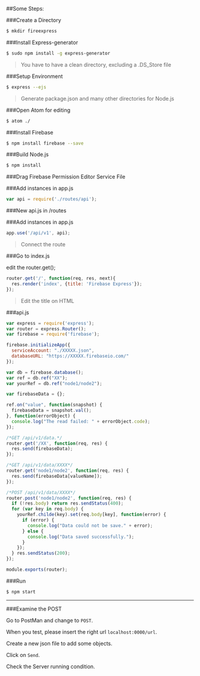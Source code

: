 ##Some Steps:

###Create a Directory

```bash
$ mkdir fireexpress
```

###Install Express-generator

```bash
$ sudo npm install -g express-generator
```

>You have to have a clean directory, excluding a .DS_Store file

###Setup Environment

```bash
$ express --ejs
```

>Generate package.json and many other directories for Node.js

###Open Atom for editing

```bash
$ atom ./
```

###Install Firebase

```bash
$ npm install firebase --save
```

###Build Node.js

```bash
$ npm install
```

###Drag Firebase Permission Editor Service File

###Add instances in app.js

```javascript
var api = require('./routes/api');
```

###New api.js in /routes

###Add instances in app.js

```javascript
app.use('/api/v1', api);
```

>Connect the route 

###Go to index.js

edit the router.get();

```javascript
router.get('/', function(req, res, next){
  res.render('index', {title: 'Firebase Express'});
});
```

>Edit the title on HTML

###api.js

```javascript
var express = require('express');
var router = express.Router();
var firebase = require('firebase');

firebase.initializeApp({
  serviceAccount: "./XXXXX.json",
  databaseURL: "https://XXXXX.firebaseio.com/"
});

var db = firebase.database();
var ref = db.ref("XX");
var yourRef = db.ref("node1/node2");

var firebaseData = {};

ref.on("value", function(snapshot) {
  firebaseData = snapshot.val();
}, function(errorObject) {
  console.log("The read failed: " + errorObject.code);
});

/*GET /api/v1/data.*/
router.get('/XX', function(req, res) {
  res.send(firebaseData);
});

/*GET /api/v1/data/XXXX*/
router.get('node1/node2', function(req, res) {
  res.send(firebaseData[valueName]);
});

/*POST /api/v1/data/XXXX*/
router.post('node1/node2', function(req, res) {
  if (!res.body) return res.sendStatus(400);
  for (var key in req.body) {
    yourRef.childe(key).set(req.body[key], function(error) {
      if (error) {
        console.log("Data could not be save." + error);
      } else {
        console.log("Data saved successfully.");
      }  
    });
  } res.sendStatus(200);
});

module.exports(router);
```

###Run

```bash
$ npm start
```

---

###Examine the POST

Go to PostMan and change to `POST`.

When you test, please insert the right url `localhost:0000/url`.

Create a new json file to add some objects.

Click on `Send`.

Check the Server running condition. 
